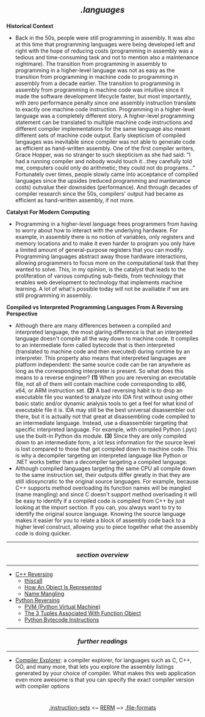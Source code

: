## *<p align='center'>.languages</p>*

__Historical Context__
* Back in the 50s, people were still programming in assembly. It was also at this time that programming languages were being developed left and right with the hope of reducing costs (programming in assembly was a tedious and time-consuming task and not to mention also a maintenance nightmare). The transition from programming in assembly to programming in a higher-level language was not as easy as the transition from programming in machine code to programming in assembly from a decade earlier. The transition to programming in assembly from programming in machine code was intuitive since it made the software development lifecycle faster, but most importantly, with zero performance penalty since one assembly instruction translate to exactly one machine code instruction. Programming in a higher-level language was a completely different story. A higher-level programming statement can be translated to multiple machine code instructions and different compiler implementations for the same language also meant different sets of machine code output. Early skepticism of compiled langauges was inevitable since compiler was not able to generate code as efficient as hand-written assembly. One of the first compiler writers, Grace Hopper, was no stranger to such skepticism as she had said: "I had a running compiler and nobody would touch it...they carefully told me, computers could only do arithmetic; they could not do programs..." Fortunately over times, people slowly came into acceptance of compiled languages since the upsides (reduced programming and mantenance costs) outvalue their downsides (performance). And through decades of compiler research since the 50s, compilers' output had became as efficient as hand-written assembly, if not more.   

__Catalyst For Modern Computing__
* Programming in a higher-level language frees programmers from having to worry about how to interact with the underlying hardware. For example, in assembly there is no notion of variables, only registers and memory locations and to make it even harder to program you only have a limited amount of general-purpose registers that you can modify. Programming languages abstract away those hardware interactions, allowing programmers to focus more on the computational task that they wanted to solve. This, in my opinion, is the catalyst that leads to the proliferation of various computing sub-fields, from technology that enables web development to technology that implements machine learning. A lot of what's possible today will not be availiable if we are still programming in assembly.

__Compiled vs Interpreted Programming Languages From A Reversing Perspective__
* Although there are many differences between a compiled and interpreted language, the most glaring difference is that an interpreted language doesn't compile all the way down to machine code. It compiles to an intermediate form called bytecode that is then interpreted (translated to machine code and then executed) during runtime by an interpreter. This property also means that interpreted languages are platform independent: the same source code can be ran anywhere as long as the corresponding interpreter is present. So what does this means to a reverse engineer? __(1)__ When you are reversing an executable file, not all of them will contain machine code corresponding to x86, x64, or ARM instruction set. __(2)__ A bad reversing habit is to drop an executable file you wanted to analyze into IDA first without using other basic static and/or dynamic analysis tools to get a feel for what kind of executable file it is. IDA may still be the best universal disassembler out there, but it is actually not that great at disassembling code compiled to an intermediate language. Instead, use a disassembler targeting that specific interpreted language. For example, with compiled Python (.pyc) use the built-in Python dis module. __(3)__ Since they are only compiled down to an intermediate form, a lot less information for the source level is lost compared to those that get compiled down to machine code. This is why a decompiler targeting an interpreted language like Python or .NET works better than a decompiler targeting a compiled language. 
* Although compiled languages targeting the same CPU all compile down to the same instruction set, their outputs differ greatly in that they are still idiosyncratic to the original source languages. For example, because C++ supports method overloading its function names will be mangled (name mangling) and since C doesn't support method overloading it will be easy to identify if a compiled code is compiled from C++ by just looking at the import section. If you can, you always want to try to identify the original source language. Knowing the source language makes it easier for you to relate a block of assembly code back to a higher level construct, allowing you to piece together what the assembly code is doing quicker.     

---
### *<p align='center'> section overview </p>*
---
* [C++ Reversing](C++_Reversing.md)
  * [thiscall](C++_Reversing.md#-thiscall-)
  * [How An Object Is Represented](C++_Reversing.md#-how-an-object-is-represented-)
  * [Name Mangling](C++_Reversing.md#-name-mangling-)
* [Python Reversing](Python_Reversing.md)
  * [PVM (Python Virtual Machine)](Python_Reversing.md#-pvm-python-virtual-machine-)
  * [The 3 Tuples Associated With Function Object](Python_Reversing.md#-the-3-tuples-associated-with-function-object-)
  * [Python Bytecode Instructions](Python_Reversing.md#-python-bytecode-instructions-)

---
### *<p align='center'> further readings </p>*
---
* [Compiler Explorer](https://godbolt.org/): a compiler explorer, for languages such as C, C++, GO, and many more, that lets you explore the assembly listings generated by your choice of compiler. What makes this web application even more awesome is that you can specify the exact compiler version with compiler options 

#
<p align='center'><a href="/contents/instruction-sets/instruction-sets.md">.instruction-sets</a> <~ <a href="/README.md#table-of-contents">RERM</a> ~> <a href="/contents/file-formats/file-formats.md">.file-formats</a></p>
